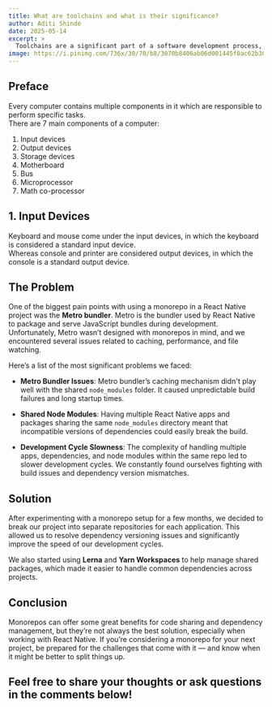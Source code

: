 ```yaml
---
title: What are toolchains and what is their significance?
author: Aditi Shinde
date: 2025-05-14
excerpt: >
  Toolchains are a significant part of a software development process, the toolchain is a chain which binds hardware to the software with the help of a set of tools present in it, in this blog we will discuss about how the toolchains play an important role in the software development part.
image: https://i.pinimg.com/736x/30/70/b8/3070b8406ab06d001445f0ac62b30c9e.jpg
---
```


## Preface

Every computer contains multiple components in it which are responsible to perform specific tasks.  
There are 7 main components of a computer:




  1. Input devices
  2. Output devices
  3. Storage devices
  4. Motherboard
  5. Bus
  6. Microprocessor
  7. Math co-processor



## 1. Input Devices

Keyboard and mouse come under the input devices, in which the keyboard is considered a standard input device.  
Whereas console and printer are considered output devices, in which the console is a standard output device.



## The Problem

One of the biggest pain points with using a monorepo in a React Native project was the **Metro bundler**. Metro is the bundler used by React Native to package and serve JavaScript bundles during development. Unfortunately, Metro wasn’t designed with monorepos in mind, and we encountered several issues related to caching, performance, and file watching.

Here’s a list of the most significant problems we faced:

- **Metro Bundler Issues**: 
  Metro bundler’s caching mechanism didn't play well with the shared `node_modules` folder. It caused unpredictable build failures and long startup times.
  
- **Shared Node Modules**:
  Having multiple React Native apps and packages sharing the same `node_modules` directory meant that incompatible versions of dependencies could easily break the build.

- **Development Cycle Slowness**:
  The complexity of handling multiple apps, dependencies, and node modules within the same repo led to slower development cycles. We constantly found ourselves fighting with build issues and dependency version mismatches.

## Solution

After experimenting with a monorepo setup for a few months, we decided to break our project into separate repositories for each application. This allowed us to resolve dependency versioning issues and significantly improve the speed of our development cycles.

We also started using **Lerna** and **Yarn Workspaces** to help manage shared packages, which made it easier to handle common dependencies across projects.

## Conclusion

Monorepos can offer some great benefits for code sharing and dependency management, but they’re not always the best solution, especially when working with React Native. If you’re considering a monorepo for your next project, be prepared for the challenges that come with it — and know when it might be better to split things up.

Feel free to share your thoughts or ask questions in the comments below!
---

